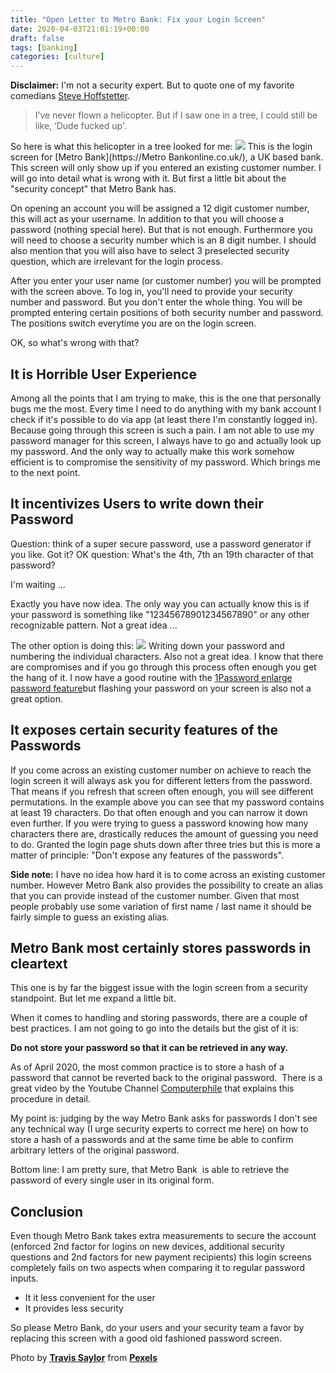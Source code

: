 ```yaml
---
title: "Open Letter to Metro Bank: Fix your Login Screen"
date: 2020-04-03T21:01:19+00:00
draft: false
tags: [banking]
categories: [culture]
---
```


**Disclaimer:** I'm not a security expert. But to quote one of my favorite comedians [Steve Hoffstetter](https://www.scarymommy.com/mom-heckles-comedian-steve-hofstetter-viral-video/).

> I’ve never flown a helicopter. But if I saw one in a tree, I could still be like, ‘Dude fucked up'.

So here is what this helicopter in a tree looked for me:
![](__GHOST_URL__/content/images/2018/09/Screenshot-2018-08-21-13.32.13.png)
This is the login screen for [Metro Bank](https://Metro Bankonline.co.uk/), a UK based bank. This screen will only show up if you entered an existing customer number. I will go into detail what is wrong with it. But first a little bit about the "security concept" that Metro Bank has.

On opening an account you will be assigned a 12 digit customer number, this will act as your username. In addition to that you will choose a password (nothing special here). But that is not enough. Furthermore you will need to choose a security number which is an 8 digit number. I should also mention that you will also have to select 3 preselected security question, which are irrelevant for the login process.

After you enter your user name (or customer number) you will be prompted with the screen above. To log in, you'll need to provide your security number and password. But you don't enter the whole thing. You will be prompted entering certain positions of both security number and password. The positions switch everytime you are on the login screen.

OK, so what's wrong with that?

## It is Horrible User Experience

Among all the points that I am trying to make, this is the one that personally bugs me the most. Every time I need to do anything with my bank account I check if it's possible to do via app (at least there I'm constantly logged in). Because going through this screen is such a pain. I am not able to use my password manager for this screen, I always have to go and actually look up my password. And the only way to actually make this work somehow efficient is to compromise the sensitivity of my password. Which brings me to the next point.

## It incentivizes Users to write down their Password

Question: think of a super secure password, use a password generator if you like. Got it? OK question: What's the 4th, 7th an 19th character of that password?

I'm waiting ...

Exactly you have now idea. The only way you can actually know this is if your password is something like "12345678901234567890" or any other recognizable pattern. Not a great idea ...

The other option is doing this:
![](__GHOST_URL__/content/images/2018/09/IMG_0502.jpg)
Writing down your password and numbering the individual characters. Also not a great idea. I know that there are compromises and if you go through this process often enough you get the hang of it. I now have a good routine with the [1Password enlarge password feature](https://support.1password.com/getting-started-mac/#enlarge-passwords)but flashing your password on your screen is also not a great option.

## It exposes certain security features of the Passwords

If you come across an existing customer number on achieve to reach the login screen it will always ask you for different letters from the password. That means if you refresh that screen often enough, you will see different permutations. In the example above you can see that my password contains at least 19 characters. Do that often enough and you can narrow it down even further. If you were trying to guess a password knowing how many characters there are, drastically reduces the amount of guessing you need to do. Granted the login page shuts down after three tries but this is more a matter of principle: "Don't expose any features of the passwords".

**Side note:** I have no idea how hard it is to come across an existing customer number. However Metro Bank also provides the possibility to create an alias that you can provide instead of the customer number. Given that most people probably use some variation of first name / last name it should be fairly simple to guess an existing alias.

## Metro Bank most certainly stores passwords in cleartext

This one is by far the biggest issue with the login screen from a security standpoint. But let me expand a little bit.

When it comes to handling and storing passwords, there are a couple of best practices. I am not going to go into the details but the gist of it is:

**Do not store your password so that it can be retrieved in any way.**

As of April 2020, the most common practice is to store a hash of a password that cannot be reverted back to the original password.  There is a great video by the Youtube Channel [Computerphile](https://www.youtube.com/channel/UC9-y-6csu5WGm29I7JiwpnA) that explains this procedure in detail.

My point is: judging by the way Metro Bank asks for passwords I don't see any technical way (I urge security experts to correct me here) on how to store a hash of a passwords and at the same time be able to confirm arbitrary letters of the original password.

Bottom line: I am pretty sure, that Metro Bank  is able to retrieve the password of every single user in its original form.

## Conclusion

Even though Metro Bank takes extra measurements to secure the account (enforced 2nd factor for logins on new devices, additional security questions and 2nd factors for new payment recipients) this login screens completely fails on two aspects when comparing it to regular password inputs.

- It it less convenient for the user
- It provides less security

So please Metro Bank, do your users and your security team a favor by replacing this screen with a good old fashioned password screen.

Photo by **[Travis Saylor](https://www.pexels.com/@travis-saylor-271738?utm_content=attributionCopyText&amp;utm_medium=referral&amp;utm_source=pexels)** from **[Pexels](https://www.pexels.com/photo/cyclone-fence-in-shallow-photography-951408/?utm_content=attributionCopyText&amp;utm_medium=referral&amp;utm_source=pexels)**
